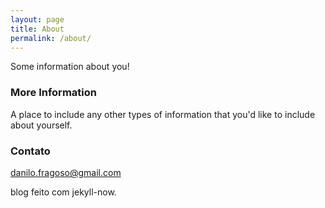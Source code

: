 ```yaml
---
layout: page
title: About
permalink: /about/
---
```


Some information about you!

### More Information

A place to include any other types of information that you'd like to include about yourself.

### Contato

[danilo.fragoso@gmail.com](mailto:danilo.fragoso@gmail.com)


blog feito com jekyll-now.
